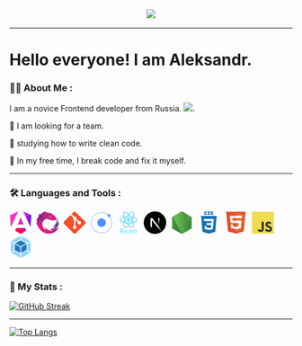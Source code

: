 
<div id="header" align="center">
  <img src="https://media.giphy.com/media/M9gbBd9nbDrOTu1Mqx/giphy.gif" width="100"/>
</div>

---

# Hello everyone! I am Aleksandr.
 
### :man_technologist: About Me : 


I am a novice Frontend developer from Russia. <img src="https://media.giphy.com/media/WUlplcMpOCEmTGBtBW/giphy.gif" width="30">.

:telescope:  I am looking for a team.

:seedling:   studying how to write clean code.

:hammer:  In my free time, I break code and fix it myself.

---

### :hammer_and_wrench: Languages and Tools :

<img src="https://github.com/devicons/devicon/blob/master/icons/angular/angular-original.svg" title="Angular" width="40" height="40"/>&nbsp;
<img src="https://github.com/devicons/devicon/blob/master/icons/rxjs/rxjs-original.svg" title="RxJS" width="40" height="40"/>&nbsp;
<img src="https://github.com/devicons/devicon/blob/master/icons/git/git-original.svg" title="Git" width="40" height="40"/>&nbsp;
<img src="https://github.com/devicons/devicon/blob/master/icons/ionic/ionic-original.svg" title="Ionic" width="40" height="40"/>&nbsp;
<img src="https://github.com/devicons/devicon/blob/master/icons/react/react-original-wordmark.svg" title="React" alt="React" width="40" height="40"/>&nbsp;
<img src="https://github.com/devicons/devicon/blob/master/icons/nextjs/nextjs-original.svg" title="NextJs" alt="NextJs" width="40" height="40"/>&nbsp;
<img src="https://github.com/devicons/devicon/blob/master/icons/nodejs/nodejs-original.svg" title="NodeJs" alt="NodeJs" width="40" height="40"/>&nbsp;
<img src="https://github.com/devicons/devicon/blob/master/icons/css3/css3-plain-wordmark.svg"  title="CSS3" alt="CSS" width="40" height="40"/>&nbsp;
<img src="https://github.com/devicons/devicon/blob/master/icons/html5/html5-original.svg" title="HTML5" alt="HTML" width="40" height="40"/>&nbsp;
<img src="https://github.com/devicons/devicon/blob/master/icons/javascript/javascript-original.svg" title="JavaScript" alt="JavaScript" width="40" height="40"/>&nbsp;
<img src="https://github.com/devicons/devicon/blob/master/icons/webpack/webpack-original.svg" width="40" height="40"/>&nbsp;

---

### :mechanical_arm: My Stats :

[![GitHub Streak](http://github-readme-streak-stats.herokuapp.com?user=kaadosh&theme=dark&background=000000)](https://git.io/streak-stats)

---

[![Top Langs](https://github-readme-stats.vercel.app/api/top-langs/?username=kaadosh&layout=compact&theme=vision-friendly-dark)](https://github.com/anuraghazra/github-readme-stats)
